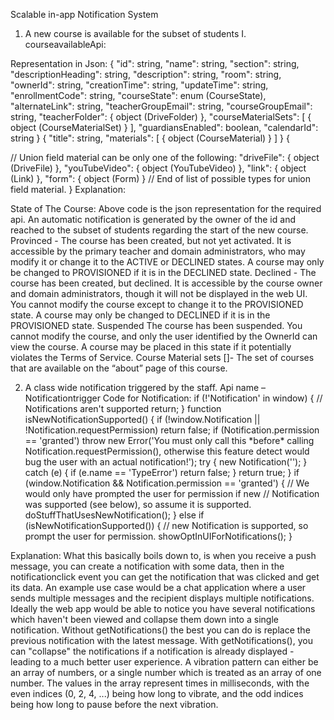 Scalable in-app Notification System

1) A new course is available for the subset of students
I.	courseavailableApi:

Representation in Json:
{
  "id": string,
  "name": string,
  "section": string,
  "descriptionHeading": string,
  "description": string,
  "room": string,
  "ownerId": string,
  "creationTime": string,
  "updateTime": string,
  "enrollmentCode": string,
  "courseState": enum (CourseState),
  "alternateLink": string,
  "teacherGroupEmail": string,
  "courseGroupEmail": string,
  "teacherFolder": {
    object (DriveFolder)
  },
  "courseMaterialSets": [
    {
      object (CourseMaterialSet)
    }
  ],
  "guardiansEnabled": boolean,
  "calendarId": string
}
{
  "title": string,
  "materials": [
    {
      object (CourseMaterial)
    }
  ]
}
{

  // Union field material can be only one of the following:
  "driveFile": {
    object (DriveFile)
  },
  "youTubeVideo": {
    object (YouTubeVideo)
  },
  "link": {
    object (Link)
  },
  "form": {
    object (Form)
  }
  // End of list of possible types for union field material.
}
 Explanation:

State of The Course:
Above code is the json representation for the required api. An automatic notification is generated by the owner of the id and reached to the subset of students regarding the start of the new course.
Provinced - The course has been created, but not yet activated. It is accessible by the primary teacher and domain administrators, who may modify it or change it to the ACTIVE or DECLINED states. A course may only be changed to PROVISIONED if it is in the DECLINED state.
Declined - The course has been created, but declined. It is accessible by the course owner and domain administrators, though it will not be displayed in the web UI. You cannot modify the course except to change it to the PROVISIONED state. A course may only be changed to DECLINED if it is in the PROVISIONED state.
Suspended
The course has been suspended. You cannot modify the course, and only the user identified by the OwnerId can view the course. A course may be placed in this state if it potentially violates the Terms of Service.
Course Material sets []-
The set of courses that are available on the “about” page of this course. 



2) A class wide notification triggered by the staff.
Api name – Notificationtrigger
Code for Notification:
if (!'Notification' in window) {
  // Notifications aren't supported
  return;
}
function isNewNotificationSupported() {
    if (!window.Notification || !Notification.requestPermission)
        return false;
    if (Notification.permission == 'granted')
        throw new Error('You must only call this \*before\* calling
Notification.requestPermission(), otherwise this feature detect would bug the
user with an actual notification!');
    try {
        new Notification('');
    } catch (e) {
        if (e.name == 'TypeError')
            return false;
    }
    return true;
}
if (window.Notification && Notification.permission == 'granted') {
    // We would only have prompted the user for permission if new
    // Notification was supported (see below), so assume it is supported.
    doStuffThatUsesNewNotification();
} else if (isNewNotificationSupported()) {
    // new Notification is supported, so prompt the user for permission.
    showOptInUIForNotifications();
}


Explanation:
What this basically boils down to, is when you receive a push message, you can create a notification with some data, then in the notificationclick event you can get the notification that was clicked and get its data.
An example use case would be a chat application where a user sends multiple messages and the recipient displays multiple notifications. Ideally the web app would be able to notice you have several notifications which haven't been viewed and collapse them down into a single notification.
Without getNotifications() the best you can do is replace the previous notification with the latest message. With getNotifications(), you can "collapse" the notifications if a notification is already displayed - leading to a much better user experience.
A vibration pattern can either be an array of numbers, or a single number which is treated as an array of one number. The values in the array represent times in milliseconds, with the even indices (0, 2, 4, ...) being how long to vibrate, and the odd indices being how long to pause before the next vibration.









